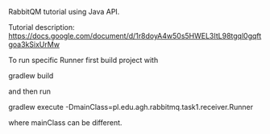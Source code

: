 RabbitQM tutorial using Java API.

Tutorial description:
https://docs.google.com/document/d/1r8doyA4w50s5HWEL3ItL98tgql0gqftgoa3kSixUrMw

To run specific Runner first build project with

  gradlew build
  
  and then run

  gradlew execute -DmainClass=pl.edu.agh.rabbitmq.task1.receiver.Runner

where mainClass can be different.

